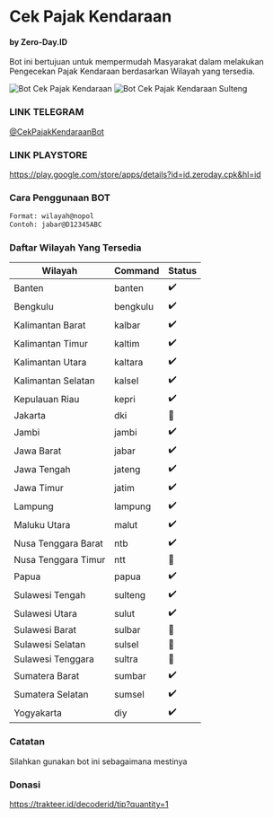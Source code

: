 # Cek Pajak Kendaraan
#### by Zero-Day.ID

Bot ini bertujuan untuk mempermudah Masyarakat dalam melakukan Pengecekan Pajak Kendaraan berdasarkan Wilayah yang tersedia.

![Bot Cek Pajak Kendaraan](https://img001.prntscr.com/file/img001/lVL2H2mfRP6YkwtwVeg6PQ.png)
![Bot Cek Pajak Kendaraan Sulteng](https://img001.prntscr.com/file/img001/Psyd5R4RSLabgiA3rJU4CQ.png)

### LINK TELEGRAM
[@CekPajakKendaraanBot](https://t.me/CekPajakKendaraanBot)

### LINK PLAYSTORE
https://play.google.com/store/apps/details?id=id.zeroday.cpk&hl=id

### Cara Penggunaan BOT

```bash
Format: wilayah@nopol
Contoh: jabar@D12345ABC
```

### Daftar Wilayah Yang Tersedia

| Wilayah | Command | Status |
| ------- | ------ | ------ |
| Banten | banten | :heavy_check_mark: |
| Bengkulu | bengkulu | :heavy_check_mark: |
| Kalimantan Barat | kalbar | :heavy_check_mark: |
| Kalimantan Timur | kaltim | :heavy_check_mark: |
| Kalimantan Utara | kaltara | :heavy_check_mark: |
| Kalimantan Selatan | kalsel | :heavy_check_mark: |
| Kepulauan Riau | kepri | :heavy_check_mark: |
| Jakarta | dki | :construction: |
| Jambi | jambi | :heavy_check_mark: |
| Jawa Barat | jabar | :heavy_check_mark: |
| Jawa Tengah | jateng | :heavy_check_mark: |
| Jawa Timur | jatim | :heavy_check_mark: |
| Lampung | lampung | :heavy_check_mark: |
| Maluku Utara | malut | :heavy_check_mark: |
| Nusa Tenggara Barat | ntb | :heavy_check_mark: |
| Nusa Tenggara Timur | ntt | :construction: |
| Papua | papua | :heavy_check_mark: |
| Sulawesi Tengah | sulteng | :heavy_check_mark: |
| Sulawesi Utara | sulut | :heavy_check_mark: |
| Sulawesi Barat | sulbar | :construction: |
| Sulawesi Selatan | sulsel | :construction: |
| Sulawesi Tenggara | sultra | :construction: |
| Sumatera Barat | sumbar | :heavy_check_mark: |
| Sumatera Selatan | sumsel | :heavy_check_mark: |
| Yogyakarta | diy | :heavy_check_mark: |

### Catatan

Silahkan gunakan bot ini sebagaimana mestinya

### Donasi
https://trakteer.id/decoderid/tip?quantity=1
